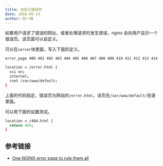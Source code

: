```yaml
---
title: 自定义错误页
date: 2016-05-14
author: 阮一峰
---
```


如果用户请求了错误的网址，或者处理请求时发生错误，nginx 会向用户显示一个错误页。该页面可以自定义。

可以在`server`块里面，写入下面的定义。

```bash
error_page 400 401 402 403 404 405 406 407 408 409 410 411 412 413 414 415 416 417 418 421 422 423 424 426 428 429 431 451 500 501 502 503 504 505 506 507 508 510 511 /error.html;

location = /error.html {
  ssi on;
  internal;
  root /var/www/default;
}
```

上面的代码指定，错误页为网站的`/error.html`，该页在`/var/www/default/`目录里面。

可以用下面的设置测试。

```bash
location = /404.html {
  return 404;
}
```

## 参考链接

- [One NGINX error page to rule them all](https://blog.adriaan.io/one-nginx-error-page-to-rule-them-all.html)
